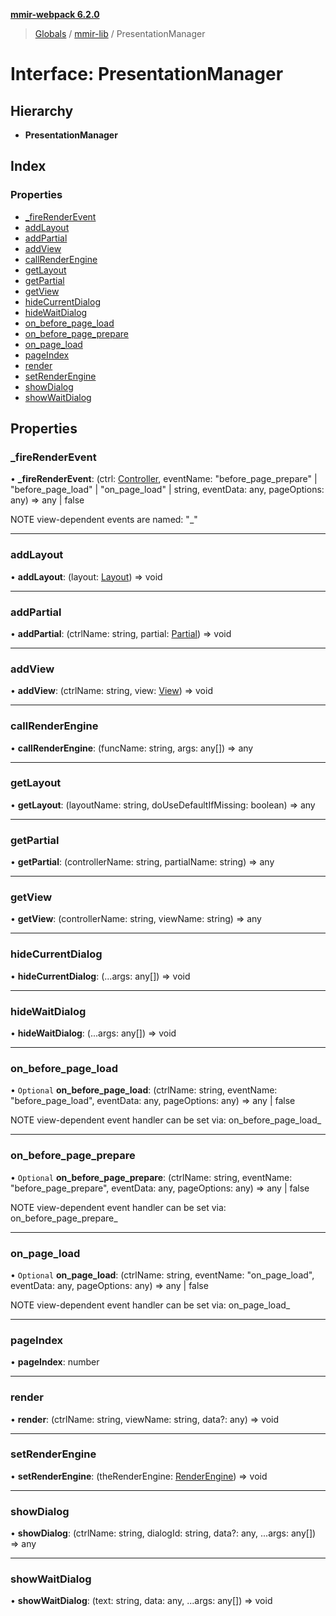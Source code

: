 **[mmir-webpack 6.2.0](../README.md)**

> [Globals](../README.md) / [mmir-lib](../modules/mmir_lib.md) / PresentationManager

# Interface: PresentationManager

## Hierarchy

* **PresentationManager**

## Index

### Properties

* [\_fireRenderEvent](mmir_lib.presentationmanager.md#_firerenderevent)
* [addLayout](mmir_lib.presentationmanager.md#addlayout)
* [addPartial](mmir_lib.presentationmanager.md#addpartial)
* [addView](mmir_lib.presentationmanager.md#addview)
* [callRenderEngine](mmir_lib.presentationmanager.md#callrenderengine)
* [getLayout](mmir_lib.presentationmanager.md#getlayout)
* [getPartial](mmir_lib.presentationmanager.md#getpartial)
* [getView](mmir_lib.presentationmanager.md#getview)
* [hideCurrentDialog](mmir_lib.presentationmanager.md#hidecurrentdialog)
* [hideWaitDialog](mmir_lib.presentationmanager.md#hidewaitdialog)
* [on\_before\_page\_load](mmir_lib.presentationmanager.md#on_before_page_load)
* [on\_before\_page\_prepare](mmir_lib.presentationmanager.md#on_before_page_prepare)
* [on\_page\_load](mmir_lib.presentationmanager.md#on_page_load)
* [pageIndex](mmir_lib.presentationmanager.md#pageindex)
* [render](mmir_lib.presentationmanager.md#render)
* [setRenderEngine](mmir_lib.presentationmanager.md#setrenderengine)
* [showDialog](mmir_lib.presentationmanager.md#showdialog)
* [showWaitDialog](mmir_lib.presentationmanager.md#showwaitdialog)

## Properties

### \_fireRenderEvent

•  **\_fireRenderEvent**: (ctrl: [Controller](../classes/mmir_lib.controller.md), eventName: \"before\_page\_prepare\" \| \"before\_page\_load\" \| \"on\_page\_load\" \| string, eventData: any, pageOptions: any) => any \| false

NOTE view-dependent events are named: "<event name>_<view name>"

___

### addLayout

•  **addLayout**: (layout: [Layout](../classes/mmir_lib.layout.md)) => void

___

### addPartial

•  **addPartial**: (ctrlName: string, partial: [Partial](../classes/mmir_lib.partial.md)) => void

___

### addView

•  **addView**: (ctrlName: string, view: [View](../classes/mmir_lib.view.md)) => void

___

### callRenderEngine

•  **callRenderEngine**: (funcName: string, args: any[]) => any

___

### getLayout

•  **getLayout**: (layoutName: string, doUseDefaultIfMissing: boolean) => any

___

### getPartial

•  **getPartial**: (controllerName: string, partialName: string) => any

___

### getView

•  **getView**: (controllerName: string, viewName: string) => any

___

### hideCurrentDialog

•  **hideCurrentDialog**: (...args: any[]) => void

___

### hideWaitDialog

•  **hideWaitDialog**: (...args: any[]) => void

___

### on\_before\_page\_load

• `Optional` **on\_before\_page\_load**: (ctrlName: string, eventName: \"before\_page\_load\", eventData: any, pageOptions: any) => any \| false

NOTE view-dependent event handler can be set via: on_before_page_load_<view name>

___

### on\_before\_page\_prepare

• `Optional` **on\_before\_page\_prepare**: (ctrlName: string, eventName: \"before\_page\_prepare\", eventData: any, pageOptions: any) => any \| false

NOTE view-dependent event handler can be set via: on_before_page_prepare_<view name>

___

### on\_page\_load

• `Optional` **on\_page\_load**: (ctrlName: string, eventName: \"on\_page\_load\", eventData: any, pageOptions: any) => any \| false

NOTE view-dependent event handler can be set via: on_page_load_<view name>

___

### pageIndex

•  **pageIndex**: number

___

### render

•  **render**: (ctrlName: string, viewName: string, data?: any) => void

___

### setRenderEngine

•  **setRenderEngine**: (theRenderEngine: [RenderEngine](mmir_lib.renderengine.md)) => void

___

### showDialog

•  **showDialog**: (ctrlName: string, dialogId: string, data?: any, ...args: any[]) => any

___

### showWaitDialog

•  **showWaitDialog**: (text: string, data: any, ...args: any[]) => void
